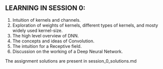 
## LEARNING IN SESSION 0:

1. Intuition of kernels and channels.
2. Exploration of weights of kernels, different types of kernels, and mosty widely used kernel-size.
3. The high level overview of DNN.
4. The concepts and ideas of Convolution.
5. The intuition for a Receptive field.
6. Discussion on the working of a Deep Neural Network.

The assignment solutions are present in session_0_solutions.md
